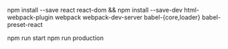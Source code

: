 npm install --save react react-dom && npm install --save-dev html-webpack-plugin webpack webpack-dev-server babel-{core,loader} babel-preset-react

npm run start
npm run production
